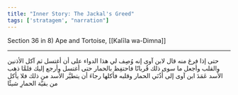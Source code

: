 ```yaml
---
title: "Inner Story: The Jackal's Greed"
tags: ['stratagem', "narration"]
---
```


 Section 36 in 8) Ape and Tortoise, [[Kalīla wa-Dimna]]

---
حتى إذا فرغ منه قال لابن آوى إنه وُصِف لي هذا الدواء على أن أغتسل ثم آكل الأذنين والقلب وأجعل ما سوى ذلك قُربانًا فاحتفِظ بالحمار حتى أغتسل وأرجع إليك فلمَّا ذهب الأسد عَمَدَ ابن آوى إلى أُذُنَي الحمار وقلبه فأكلها رجاءَ أن يتطيَّر الأسد من ذلك فلا يأكل من بقيَّة الحمارِ شيئًا
